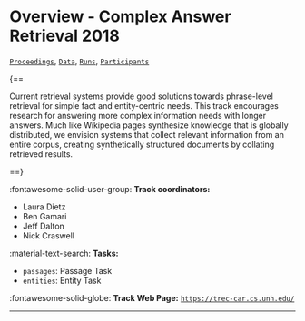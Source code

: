 # Overview - Complex Answer Retrieval 2018

[`Proceedings`](./proceedings.md), [`Data`](./data.md), [`Runs`](./runs.md), [`Participants`](./participants.md)

{==

Current retrieval systems provide good solutions towards phrase-level retrieval for simple fact and entity-centric needs. This track encourages research for answering more complex information needs with longer answers. Much like Wikipedia pages synthesize knowledge that is globally distributed, we envision systems that collect relevant information from an entire corpus, creating synthetically structured documents by collating retrieved results.

==}

:fontawesome-solid-user-group: **Track coordinators:**

- Laura Dietz 
- Ben Gamari 
- Jeff Dalton 
- Nick Craswell 

:material-text-search: **Tasks:**

- `passages`: Passage Task 
- `entities`: Entity Task 

:fontawesome-solid-globe: **Track Web Page:** [`https://trec-car.cs.unh.edu/`](https://trec-car.cs.unh.edu/) 

---

